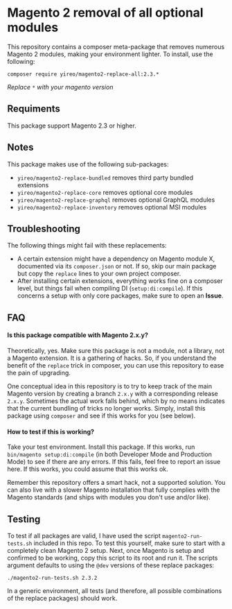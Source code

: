 # Magento 2 removal of all optional modules
This repository contains a composer meta-package that removes numerous Magento 2 modules, making your environment lighter. To install, use the following:

    composer require yireo/magento2-replace-all:2.3.*

_Replace `*` with your magento version_

## Requiments
This package support Magento 2.3 or higher.

## Notes
This package makes use of the following sub-packages:

- `yireo/magento2-replace-bundled` removes third party bundled extensions
- `yireo/magento2-replace-core` removes optional core modules
- `yireo/magento2-replace-graphql` removes optional GraphQL modules
- `yireo/magento2-replace-inventory` removes optional MSI modules

## Troubleshooting
The following things might fail with these replacements:

- A certain extension might have a dependency on Magento module X, documented via its `composer.json` or not. If so, skip
  our main package but copy the `replace` lines to your own project composer.
- After installing certain extensions, everything works fine on a composer level, but things fail when compiling DI
  (`setup:di:compile`). If this concerns a setup with only core packages, make sure to open an **Issue**. 

## FAQ
#### Is this package compatible with Magento 2.x.y?
Theoretically, yes. Make sure this package is not a module, not a library, not a Magento extension. It is a gathering of hacks. So, if you understand the benefit of the `replace` trick in composer, you can use this repository to ease the pain of upgrading.

One conceptual idea in this repository is to try to keep track of the main Magento version by creating a branch `2.x.y` with a corresponding release `2.x.y`. Sometimes the actual work falls behind, which by no means indicates that the current bundling of tricks no longer works. Simply, install this package using `composer` and see if this works for you (see below).

#### How to test if this is working?
Take your test environment. Install this package. If this works, run `bin/magento setup:di:compile` (in both Developer Mode and Production Mode) to see if there are any errors. If this fails, feel free to report an issue here. If this works, you could assume that this works ok.

Remember this repository offers a smart hack, not a supported solution. You can also live with a slower Magento installation that fully complies with the Magento standards (and ships with modules you don't use and/or like).

## Testing
To test if all packages are valid, I have used the script `magento2-run-tests.sh` included in this repo. To test this
yourself, make sure to start with a completely clean Magento 2 setup. Next, once Magento is setup and confirmed to be
working, copy this script to its root and run it. The scripts argument defaults to using the `@dev` versions of these
replace packages:

    ./magento2-run-tests.sh 2.3.2

In a generic environment, all tests (and therefore, all possible combinations of the replace packages) should work.
